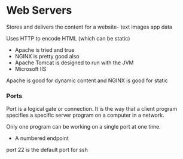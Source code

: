 # Web Servers

Stores and delivers the content for a website- text images app data

Uses HTTP to encode HTML (which can be static) 

- Apache is tried and true
- NGINX is pretty good also
- Apache Tomcat is designed to run with the JVM
- Microsoft IIS

Apache is good for dynamic content and NGINX is good for static

### Ports

Port is a logical gate or connection. It is the way that a client program specifies a specific server program on a computer in a network.

Only one program can be working on a single port at one time. 

- A numbered endpoint

port 22 is the default port for ssh
